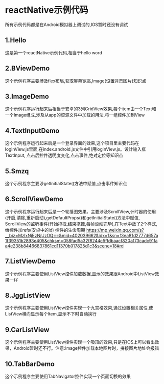 
 # reactNative示例代码 

  
  所有示例代码都是在Android模拟器上调试的,IOS暂时还没有调试
  
  ## 1.Hello
  
  这是第一个reactNative示例代码,相当于hello word
  
  ## 2.BViewDemo
  
  这个示例程序主要涉及flex布局,获取屏幕宽高,Image(设置背景图片)知识点
  
  ## 3.ImageDemo
  
  这个示例程序运行起来后相当于安卓的3列GridView效果,每个item由一个Text和一个Image组成,涉及从app的资源文件中加载的用法,将一组控件加到View
  
  ## 4.TextInputDemo
  
  这个示例程序运行起来后是一个登录界面的效果,这个项目里主要代码在loginView.js里面,在index.android.js文件中引用loginView.js。设计输入框TextInput, 点击后控件透明度变化,点击事件,绝对定位等知识点
  
  ## 5.Smzq
  
  这个示例程序主要涉getInitialState()方法中赋值,点击事件知识点
  
  ## 6.ScrollViewDemo
  
  这个示例程序运行起来后是一个轮播图效果。主要涉及ScrollView,计时器的使用(开启,清除,重新启动),getDefaultProps()和getInitialState()方法中赋值, ScrollView的监听事件(开始拖拽,结束拖拽,每帧滚动完毕),在Text中放了2个样式,给控件加refs(安卓中的id)
  控件的生命周期 https://mp.weixin.qq.com/s?__biz=MzIxNjEzNjUzOQ==&mid=402039662&idx=1&sn=f3ea81d2777d657a1f39351b2893e405&chksm=058fad5a32f8244c5ffdbaacf820a173cadc91faa4e238b84466837861cd11370b017825d1c3&scene=18#rd
  
  ## 7.ListViewDemo
  
  这个示例程序主要使用ListView控件加载数据,显示的效果跟Android中ListView效果一样
  
  ## 8.JggListView
  
  这个示例程序主要使用ListView控件实现一个九宫格效果,通过设置相关属性,使 ListView横向显示每个Item,显示不下时自动换行
  ## 9.CarListView
  
  这个示例程序主要使用ListView控件实现一个吸顶的效果,只是在IOS上可以看出效果，Android暂时还不行。注意:Image控件加载本地图片时，拼接图片地址会报错
  
  ## 10.TabBarDemo

  这个示例程序主要使用TabNavigator控件实现一个页面切换的效果
